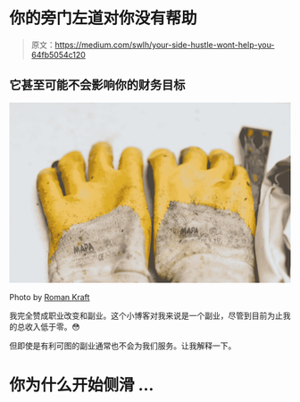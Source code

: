 # 你的旁门左道对你没有帮助

> 原文：<https://medium.com/swlh/your-side-hustle-wont-help-you-64fb5054c120>

## 它甚至可能不会影响你的财务目标

![](img/e72d65f6a41b0f18492d15a4a068569e.png)

Photo by [Roman Kraft](https://unsplash.com/photos/n_vD-7RxA3Q?utm_source=unsplash&utm_medium=referral&utm_content=creditCopyText)

我完全赞成职业改变和副业。这个小博客对我来说是一个副业，尽管到目前为止我的总收入低于零。😳

但即使是有利可图的副业通常也不会为我们服务。让我解释一下。

# **你为什么开始侧滑** …